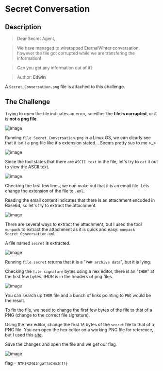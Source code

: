 # Secret Conversation

## Description

> Dear Secret Agent,

> We have managed to wiretapped EternalWinter conversation, however the file got corrupted while we are transfering the information!

> Can you get any information out of it?

> Author: **Edwin**

A `Secret_Conversation.png` file is attached to this challenge.

## The Challenge

Trying to open the file indicates an error, so either the **file is corrupted**, or it is **not a png file**.

![image](https://user-images.githubusercontent.com/83258849/147769049-3451adb0-490b-440c-94fc-8ab868ec90ba.png)

Running `file Secret_Conversation.png` in a Linux OS, we can clearly see that it isn't a png file like it's extension stated... Seems pretty _sus_ to me >\_>

![image](https://user-images.githubusercontent.com/83258849/147769432-e74f5cce-775d-42f1-8212-cf099cef2117.png)

Since the tool states that there are `ASCII text` in the file, let's try to `cat` it out to view the ASCII text.

![image](https://user-images.githubusercontent.com/83258849/147769645-733fc535-c93a-4187-8b7a-f4bdd0764be4.png)

Checking the first few lines, we can make out that it is an email file. Lets change the extension of the file to `.eml`.

Reading the email content indicates that there is an attachment encoded in Base64, so let's try to extract the attachment.

![image](https://user-images.githubusercontent.com/83258849/147769851-b8985942-c24e-47c8-a08f-39cc4b871a72.png)

There are several ways to extract the attachment, but I used the tool `munpack` to extract the attachment as it is quick and easy: `munpack Secret_Conversation.eml`

A file named `secret` is extracted.

![image](https://user-images.githubusercontent.com/83258849/147770204-c7066d17-a9a6-405e-a280-0f919ece6428.png)

Running `file secret` returns that it is a "`PAK archive data`", but it is lying.

Checking the `file signature` bytes using a hex editor, there is an "`IHDR`" at the first few bytes. IHDR is in the headers of png files.

![image](https://user-images.githubusercontent.com/83258849/147770377-12170b1f-67f9-41eb-918f-fe9015623421.png)

You can search up `IHDR` file and a bunch of links pointing to `PNG` would be the result.

To fix the file, we need to change the first few bytes of the file to that of a PNG (change to the correct file signature).

Using the hex editor, change the first `16` bytes of the `secret` file to that of a PNG file. You can open the hex editor on a working PNG file for reference, but I used this [site](https://asecuritysite.com/forensics/png?file=%2Flog%2Fbasn0g01.png).

Save the changes and open the file and we get our flag.

![image](https://user-images.githubusercontent.com/83258849/147771516-ab281d4e-e2a7-4281-a9a4-9ab61d6d3f02.png)

flag = `NYP{R34dIngaTTaCHm3nT!}`
